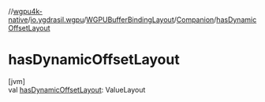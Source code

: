 //[wgpu4k-native](../../../../index.md)/[io.ygdrasil.wgpu](../../index.md)/[WGPUBufferBindingLayout](../index.md)/[Companion](index.md)/[hasDynamicOffsetLayout](has-dynamic-offset-layout.md)

# hasDynamicOffsetLayout

[jvm]\
val [hasDynamicOffsetLayout](has-dynamic-offset-layout.md): ValueLayout